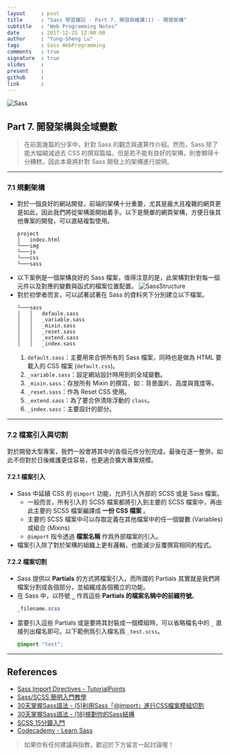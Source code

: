 ```yaml
---
layout     : post
title      : "Sass 學習雜記 - Part 7. 開發與維護(1) - 開發架構"
subtitle   : "Web Programming Notes"
date       : 2017-12-25 12:00:00
author     : "Yung-Sheng Lu"
tags       : Sass WebProgramming
comments   : true
signature  : true
slides     : 
present    : 
github     :
link       :
---
```


![Sass](https://i.imgur.com/7vx71Hx.png)

## Part 7. 開發架構與全域變數

> 在前面幾篇的分享中，針對 Sass 的觀念與運算作介紹。然而，Sass 除了能大幅縮減過去 CSS 的撰寫篇幅，但是若不能有良好的架構，則會顯得十分糟糕，因此本章將針對 Sass 開發上的架構進行說明。

---

### 7.1 規劃架構

* 對於一個良好的網站開發，前端的架構十分重要，尤其是龐大且複雜的網頁更是如此，因此我們將從架構面開始着手。以下是簡單的網頁架構，方便日後其他專案的開發，可以直結複製使用。
    ```
    project
    │   index.html
    └───img
    └───js
    └───css
    └───sass
    ```
* 以下案例是一個架構良好的 Sass 檔案，值得注意的是，此架構對針對每一個元件以及對應的變數與函式的檔案位置配置。
    ![SassStructure](https://s3.amazonaws.com/codecademy-content/courses/Sass/sass_structure.svg)
* 對於初學者而言，可以試著試著在 Sass 的資料夾下分別建立以下檔案。
    ```
    └───sass
    │   │   defaule.sass
    │   │   _variable.sass
    │   │   _mixin.sass
    │   │   _reset.sass
    │   │   _extend.sass
    │   │   _index.sass
    ```
    1. `default.sass`：主要用來合併所有的 Sass 檔案，同時也是做為 HTML 要載入的 CSS 檔案 (`default.css`)。
    2. `_variable.sass`：設定網站設計時用到的全域變數。
    3. `_mixin.sass`：存放所有 Mixin 的撰寫，如：背景圖片、高度與寬度等。
    4. `_reset.sass`：作為 Reset CSS 使用。
    5. `_extend.sass`：為了要合併清除浮動的 `class`。
    6. `_index.sass`：主要設計的部分。
    
---
### 7.2 檔案引入與切割

對於開發大型專案，我們一般會將其中的各個元件分別完成，最後在逐一整併。如此不但對於日後維護更佳容易，也更適合擴大專案規模。

#### 7.2.1 檔案引入

* Sass 中延續 CSS 的 `@import` 功能，允許引入外部的 SCSS 或是 Sass 檔案。
    * 一般而言，所有引入的 SCSS 檔案都將引入到主要的 SCSS 檔案中，再由此主要的 SCSS 檔案編譯成 **一份 CSS 檔案** 。
    * 主要的 SCSS 檔案中可以存取定義在其他檔案中的任一個變數 (Variables) 或組合 (Mixins)
    * `@import` 指令透過 **檔案名稱** 作爲外部檔案的引入。
* 檔案引入除了對於架構的組織上更有邏輯，也能減少反覆撰寫相同的程式。

#### 7.2.2 檔案切割

* Sass 提供以 **Partials** 的方式將檔案引入，而所謂的 Partials 其實就是我們將檔案分割成各個部分，並組織成各個獨立的功能。
* 在 Sass 中，以符號 **`_`** 作爲這些 **Partials 的檔案名稱中的前綴符號**。
    ```scss
    _filename.scss
    ```
* 當要引入這些 Partials 或是要將其封裝成一個模組時，可以省略檔名中的 `_` 直接列出檔名即可。以下範例爲引入檔名爲 `_test.scss`。
    ```scss
    @import "test";
    ```

---
## References

* [Sass Import Directives - TutorialPoints](https://www.tutorialspoint.com/sass/directives_import.htm)
* [Sass/SCSS 簡明入門教學](http://blog.kdchang.cc/2016/10/11/sass-scss-tutorial-introduction/)
* [30天掌握Sass語法 - (5)利用Sass「@import」進行CSS檔案模組切割](https://ithelp.ithome.com.tw/articles/10127832)
* [30天掌握Sass語法 - (18)規劃你的Sass結構](https://ithelp.ithome.com.tw/articles/10132821)
* [SCSS 15分鐘入門](http://eddychang.me/blog/others/91-scss-15-mins.html)
* [Codecademy - Learn Sass](https://www.codecademy.com/learn/learn-sass)

> 如果你有任何建議與指教，歡迎於下方留言一起討論喔！